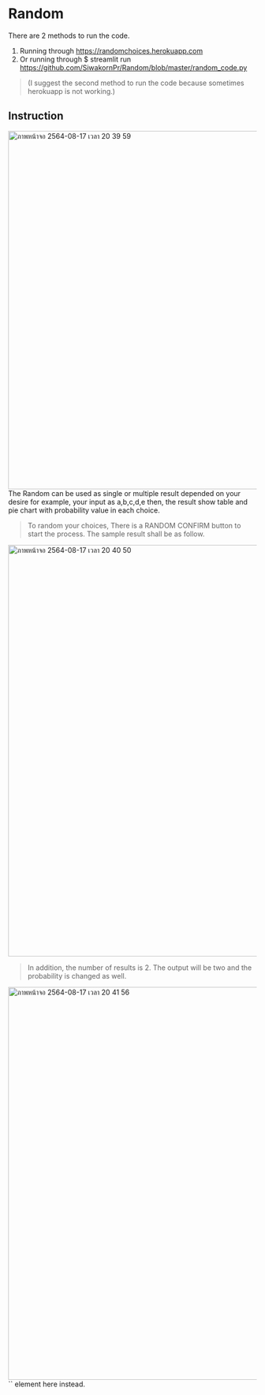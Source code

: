 # Random
There are 2 methods to run the code.
1. Running through https://randomchoices.herokuapp.com
2. Or running through $ streamlit run  https://github.com/SiwakornPr/Random/blob/master/random_code.py
>(I suggest the second method to run the code because sometimes herokuapp is not working.)

## Instruction
<img width="727" alt="ภาพหน้าจอ 2564-08-17 เวลา 20 39 59" src="https://user-images.githubusercontent.com/69446392/129737534-46c7adf9-2ee4-4a12-8695-e68352feef55.png">
The Random can be used as single or multiple result depended on your desire for example, your input as a,b,c,d,e then, the result show table and pie chart with
probability value in each choice.

>To random your choices, There is a RANDOM CONFIRM button to start the process. The sample result shall be as follow.
<img width="835" alt="ภาพหน้าจอ 2564-08-17 เวลา 20 40 50" src="https://user-images.githubusercontent.com/69446392/129739243-83f69cef-1394-4a65-919d-cca9ccee61c1.png">

>In addition, the number of results is 2. The output will be two and the probability is changed as well.
<img width="797" alt="ภาพหน้าจอ 2564-08-17 เวลา 20 41 56" src="https://user-images.githubusercontent.com/69446392/129741208-33137d18-c075-4a50-8cc4-066856c767e7.png">
`<addr>` element here instead.
